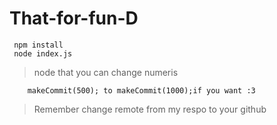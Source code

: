 # That-for-fun-D

```
 npm install
 node index.js
```

> node that you can change numeris
```
    makeCommit(500); to makeCommit(1000);if you want :3
```
> Remember change remote from my respo to  your github
